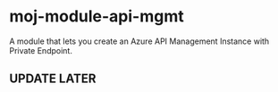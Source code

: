 # moj-module-api-mgmt

A module that lets you create an Azure API Management Instance with Private Endpoint.
## UPDATE LATER
```
